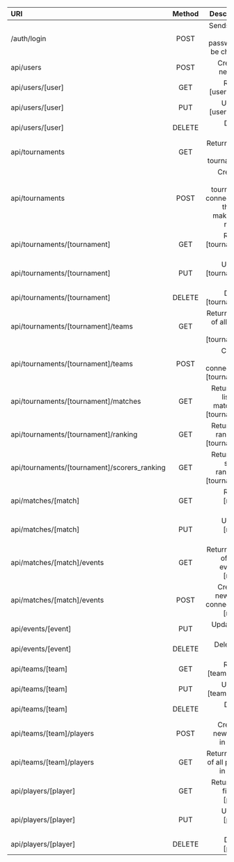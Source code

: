 | URI | Method |                                                       Description |
| :---------| :---------: |------------------------------------------------------------------:|
| /auth/login | POST |                            Sends email and password to be checked |
| api/users | POST |                                                Creates a new user |
| api/users/[user] | GET |                                             Returns [user] fields |
| api/users/[user] | PUT |                                             Updates [user] fields |
| api/users/[user] | DELETE |                                                    Deletes [user] |
| api/tournaments | GET |                                 Returns a list of all tournaments |
| api/tournaments | POST | Creates a new tournament connected to the user making the request |
| api/tournaments/[tournament] | GET |                                       Returns [tournament] fields |
| api/tournaments/[tournament] | PUT |                                       Updates [tournament] fields |
| api/tournaments/[tournament] | DELETE |                                              Deletes [tournament] |
| api/tournaments/[tournament]/teams | GET |                       Returns a list of all teams in [tournament] |
| api/tournaments/[tournament]/teams | POST |                           Create a team connected to [tournament] |
| api/tournaments/[tournament]/matches | GET |                   Returns the list of all matches in [tournament] |
| api/tournaments/[tournament]/ranking | GET |                               Returns the ranking of [tournament] |
| api/tournaments/[tournament]/scorers_ranking | GET |                       Returns the scorers ranking of [tournament] |
| api/matches/[match] | GET |                                            Returns [match] fields |
| api/matches/[match] | PUT |                                            Updates [match] fields |
| api/matches/[match]/events | GET |                       Returns a list of all the events in [match] |
| api/matches/[match]/events | POST |                          Creates a new event connected to [match] |
| api/events/[event] | PUT |                                                  Updates an event |
| api/events/[event] | DELETE |                                                  Deletes an event |
| api/teams/[team] | GET |                                             Returns [team] fields |
| api/teams/[team] | PUT |                                             Updates [team] fields |
| api/teams/[team] | DELETE |                                                    Deletes [team] |
| api/teams/[team]/players | POST |                                    Creates a new player in [team] |
| api/teams/[team]/players | GET |                           Returns a list of all players in [team] |
| api/players/[player] | GET |                                    Returns the fields of [player] |
| api/players/[player] | PUT |                                           Updates [player] fields |
| api/players/[player] | DELETE |                                                  Deletes [player] |
